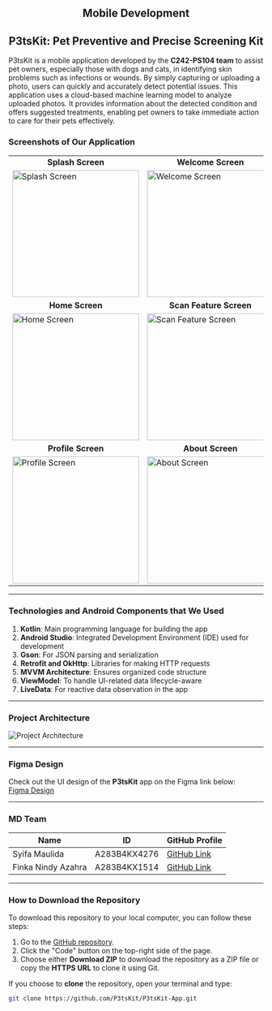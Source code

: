 <h2 align="center">Mobile Development</h2>

<div align="center">
  <h2>P3tsKit: Pet Preventive and Precise Screening Kit</h2>
</div>

P3tsKit is a mobile application developed by the **C242-PS104 team** to assist pet owners, especially those with dogs and cats, in identifying skin problems such as infections or wounds. By simply capturing or uploading a photo, users can quickly and accurately detect potential issues. This application uses a cloud-based machine learning model to analyze uploaded photos. It provides information about the detected condition and offers suggested treatments, enabling pet owners to take immediate action to care for their pets effectively.


### **Screenshots of Our Application**

<div align="center">
<table>
  <tr>
    <td align="center"><b>Splash Screen</b></td>
    <td align="center"><b>Welcome Screen</b></td>
    <td align="center"><b>Register Screen</b></td>
    <td align="center"><b>Login Screen</b></td>
  </tr>
  <tr>
    <td><img src="https://github.com/user-attachments/assets/1faf32f4-3a1f-4b54-9183-73e292dd3623" alt="Splash Screen" width="250"></td>
    <td><img src="https://github.com/user-attachments/assets/ae8f182c-0b54-4394-a5b2-ea7cc297d8b7" alt="Welcome Screen" width="250"></td>
    <td><img src="https://github.com/user-attachments/assets/394490b4-39dd-4962-8f77-38728542df76" alt="Register Screen" width="250"></td>
    <td><img src="https://github.com/user-attachments/assets/2c65c05a-c10f-4952-b7cb-c40521bcf774" alt="Login Screen" width="250"></td>
  </tr>
  <tr>
    <td align="center"><b>Home Screen</b></td>
    <td align="center"><b>Scan Feature Screen</b></td>
    <td align="center"><b>Detail Scan Feature 1</b></td>
    <td align="center"><b>Detail Scan Feature 2</b></td>
  </tr>
  <tr>
    <td><img src="https://github.com/user-attachments/assets/50f0c054-e28f-4a2c-9bae-050e3161dcfe" alt="Home Screen" width="250"></td>
    <td><img src="https://github.com/user-attachments/assets/432efc39-3710-4059-a693-b315f39636f7" alt="Scan Feature Screen" width="250"></td>
    <td><img src="https://github.com/user-attachments/assets/3d1f7ac4-fa7d-4c13-bfff-dd1f4149d7b4" alt="Detail Scan Feature Screen 1" width="250"></td>
    <td><img src="https://github.com/user-attachments/assets/6ea56097-90df-4e99-992f-120a01580c91" alt="Detail Scan Feature Screen 2" width="250"></td>
  </tr>
  <tr>
    <td align="center"><b>Profile Screen</b></td>
    <td align="center"><b>About Screen</b></td>
  </tr>
  <tr>
    <td><img src="https://github.com/user-attachments/assets/f488fa3c-d6a6-4ee8-978d-f2e62af33135" alt="Profile Screen" width="250"></td>
    <td><img src="https://github.com/user-attachments/assets/8bf61c99-15f9-406c-a250-5a6015d6392a" alt="About Screen" width="250"></td>
  </tr>
</table>
</div>

---

### **Technologies and Android Components that We Used**

1. **Kotlin**: Main programming language for building the app  
2. **Android Studio**: Integrated Development Environment (IDE) used for development  
3. **Gson**: For JSON parsing and serialization  
4. **Retrofit and OkHttp**: Libraries for making HTTP requests  
5. **MVVM Architecture**: Ensures organized code structure  
6. **ViewModel**: To handle UI-related data lifecycle-aware  
7. **LiveData**: For reactive data observation in the app  

---

### **Project Architecture**

![Project Architecture](https://github.com/user-attachments/assets/8c7ca15b-2ca5-41e6-a9e2-19f38957cce2)

---

### **Figma Design**

Check out the UI design of the **P3tsKit** app on the Figma link below:  
[Figma Design](https://www.figma.com/design/Le9EHOO3WFECslWyTjZsqc/P3tsKit?node-id=3-2&node-type=canvas&t=ostAxMzlkcBUX6qm-0)

---

### **MD Team**

| Name               | ID         | GitHub Profile                               |
|--------------------|------------|----------------------------------------------|
| Syifa Maulida      | A283B4KX4276 | [GitHub Link](https://github.com/isitsma11)  |
| Finka Nindy Azahra | A283B4KX1514 | [GitHub Link](https://github.com/4kn1f)      |

---

### **How to Download the Repository**

To download this repository to your local computer, you can follow these steps:

1. Go to the [GitHub repository](https://github.com/P3tsKit/P3tsKit-App).
2. Click the "Code" button on the top-right side of the page.
3. Choose either **Download ZIP** to download the repository as a ZIP file or copy the **HTTPS URL** to clone it using Git.

If you choose to **clone** the repository, open your terminal and type:
```bash
git clone https://github.com/P3tsKit/P3tsKit-App.git

